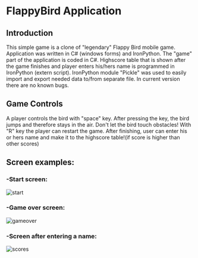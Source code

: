 # FlappyBird Application

## Introduction
This simple game is a clone of "legendary" Flappy Bird mobile game. Application was written in C# (windows forms) and IronPython. The "game" part of the application is coded in C#. Highscore table that is shown after the game finishes and player enters his/hers name is programmed in IronPython (extern script). IronPython module "Pickle" was used to easily import and export needed data to/from separate file. In current version there are no known bugs.

## Game Controls
A player controls the bird with "space" key. After pressing the key, the bird jumps and therefore stays in the air. Don't let the bird touch obstacles!
With "R" key the player can restart the game.
After finishing, user can enter his or hers name and make it to the highscore table!(if score is higher than other scores)

## Screen examples:

### -Start screen:
![start](https://user-images.githubusercontent.com/25162648/30290616-49157922-9730-11e7-9e76-7296b7a75976.jpg)

### -Game over screen:
![gameover](https://user-images.githubusercontent.com/25162648/30290693-9f1d0de4-9730-11e7-8fb6-c895fcaa15bb.jpg)

### -Screen after entering a name:
![scores](https://user-images.githubusercontent.com/25162648/30290985-9de94734-9731-11e7-9a11-37366fa37800.jpg)
